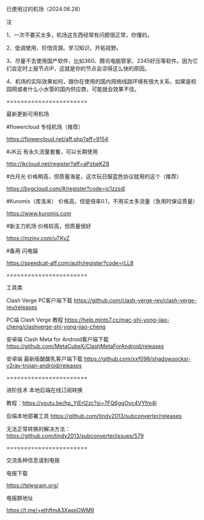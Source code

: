已使用过的机场（2024.06.28）

注

1、一次不要买太多，机场这东西经常有问题很正常，你懂的。

2、低调使用，珍惜资源。学习知识，开拓视野。

3、尽量不去使用国产软件，比如360、腾讯电脑管家、2345好压等软件。因为它们会定时上报节点IP，这就是你的节点会凉得这么快的原因。

4、机场的实际效果如何，跟你在使用的国内网络线路环境有很大关系，如果是校园网或者什么小水管的国内供应商，可能就会效果不佳。

=======================


最新更新可用机场


#flowercloud 专线机场（推荐）

https://flowercloud.net/aff.php?aff=9154


#JK云 有永久流量套餐，可以长期使用

http://jkcloud.net/register?aff=aPzbeKZ8


#白月光 价格稍高，但质量海星，这次玩日服蓝色协议就用的这个（推荐）

https://bygcloud.com/#/register?code=jc1zzsdl


#Kuromis（库洛米） 价格高，但是倍率0.1，不用买太多流量（急用时保证质量）

https://www.kuromis.com


#新主力机场 价格较高，但质量很好

https://mzinv.com/uTKvZ


#备用 闪电猫

https://speedcat-aff.com/auth/register?code=rLL8


=======================


工具类

Clash Verge PC客户端下载 https://github.com/clash-verge-rev/clash-verge-rev/releases

PC端 Clash Verge 教程 https://help.mints7.cc/mac-shi-yong-jiao-cheng/clashverge-shi-yong-jiao-cheng

安卓端 Clash Meta for Android客户端下载 https://github.com/MetaCubeX/ClashMetaForAndroid/releases

安卓端 最新版酸酸乳客户端下载 https://github.com/xxf098/shadowsocksr-v2ray-trojan-android/releases


=======================


进阶技术 本地后端在线订阅转换

教程：https://youtu.be/hp_YjErl2zc?si=7FQ6ggOvc4VYfm4l

后端本地部署工具 https://github.com/tindy2013/subconverter/releases

无法正常转换的解决方法：https://github.com/tindy2013/subconverter/issues/579


=======================


交流各种信息请到电报


电报下载

https://telegram.org/


电报群地址

https://t.me/+ethftmA3XwpiOWM9

